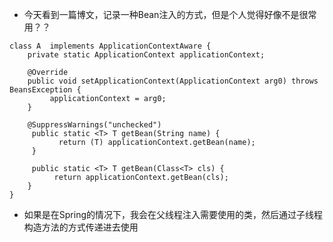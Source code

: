 - 今天看到一篇博文，记录一种Bean注入的方式，但是个人觉得好像不是很常用？？

```text
class A  implements ApplicationContextAware {
    private static ApplicationContext applicationContext;
         
    @Override
    public void setApplicationContext(ApplicationContext arg0) throws BeansException {
         applicationContext = arg0;
    }
         
    @SuppressWarnings("unchecked")
     public static <T> T getBean(String name) {
           return (T) applicationContext.getBean(name);
     }
         
     public static <T> T getBean(Class<T> cls) {
          return applicationContext.getBean(cls);
    }
}
```
- 如果是在Spring的情况下，我会在父线程注入需要使用的类，然后通过子线程构造方法的方式传递进去使用
